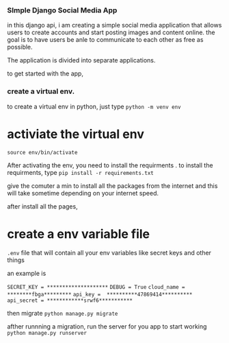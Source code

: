 ### SImple Django Social Media App 
in this django api, i am creating a simple social media application that allows users to create accounts and start posting images and content online. the goal is to have users be anle to communicate to each other as free as possible. 

The application is divided into separate applications. 

to get started with the app, 

### create a virtual env. 
to create a virtual env in python, just type 
`python -m venv env`

# activiate the virtual env 
`source env/bin/activate`

After activating the env, you need to install the requirments . to install the requirments, 
type
`pip install -r requirements.txt`


give the comuter a min to install all the packages from the internet and this will take sometime depending on your internet speed. 

after install all the pages,
# create a env variable file
`.env` file that will contain all your env variables like secret keys and other things

an example is 

`SECRET_KEY = ********************`
`DEBUG = True`
`cloud_name = ********fbga*********`
`api_key =  **********47869414**********`
`api_secret = ************srwf6***********`

then migrate 
`python manage.py migrate`


afther runnning a migration, run the server for you app to start working 
`python manage.py runserver`